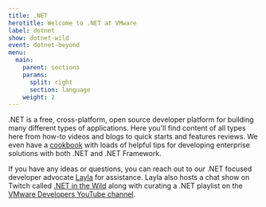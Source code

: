 ```yaml
---
title: .NET
herotitle: Welcome to .NET at VMware
label: dotnet
show: dotnet-wild
event: dotnet-beyond
menu:
  main:
    parent: sections
    params:
      split: right
      section: language
    weight: 2
---
```


.NET is a free, cross-platform, open source developer platform for building many different types of applications. Here you'll find content of all types here from how-to videos and blogs to quick starts and features reviews. We even have a [cookbook](/cookbooks/dotnet) with loads of helpful tips for developing enterprise solutions with both .NET and .NET Framework.

If you have any ideas or questions, you can reach out to our .NET focused developer advocate [Layla](/team/layla-porter) for assistance. Layla also hosts a chat show on Twitch called [.NET in the Wild](/tv/dotnet-wild) along with curating a .NET playlist on the [VMware Developers YouTube channel](https://www.youtube.com/watch?v=QTZVwBSFhFM&list=PLAdzTan_eSPQm7gfKRNZYMG8t8c55LvkS).